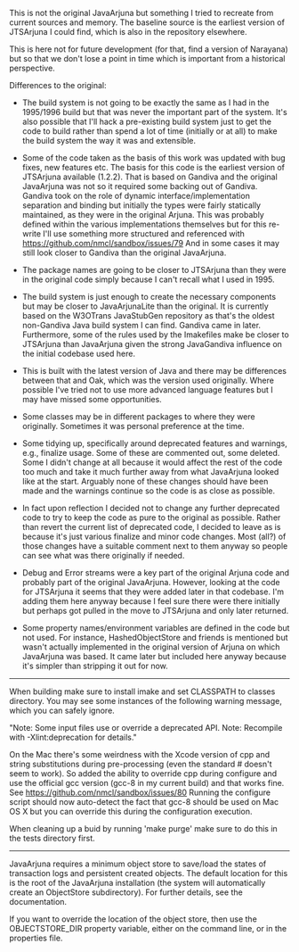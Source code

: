 This is not the original JavaArjuna but something I tried to recreate
from current sources and memory. The baseline source is the earliest
version of JTSArjuna I could find, which is also in the repository elsewhere.

This is here not for future development (for that, find a version of Narayana) but
so that we don't lose a point in time which is important from a historical perspective.

Differences to the original:

- The build system is not going to be exactly the same as I had in the
1995/1996 build but that was never the important part of the system. It's also
possible that I'll hack a pre-existing build system just to get the code to
build rather than spend a lot of time (initially or at all) to make the build
system the way it was and extensible.

- Some of the code taken as the basis of this work was updated with bug fixes, new features etc. The basis for this code is
the earliest version of JTSArjuna available (1.2.2). That is based on Gandiva and the original JavaArjuna was not so it required
some backing out of Gandiva. Gandiva took on the role of dynamic interface/implementation separation and binding but initially the types
were fairly statically maintained, as they were in the original Arjuna. This was probably defined within the various implementations
themselves but for this re-write I'll use something more structured and referenced with https://github.com/nmcl/sandbox/issues/79 And in
some cases it may still look closer to Gandiva than the original JavaArjuna.

- The package names are going to be closer to JTSArjuna than they were
  in the original code simply because I can't recall what I used in 1995.

- The build system is just enough to create the necessary components but may be closer
to JavaArjunaLite than the original. It is currently based on the W3OTrans JavaStubGen
repository as that's the oldest non-Gandiva Java build system I can find. Gandiva came in later. Furthermore, some of the rules used
by the Imakefiles make be closer to JTSArjuna than JavaArjuna given the strong JavaGandiva influence on the initial
codebase used here.

- This is built with the latest version of Java and there may be differences between that and Oak, which was the version used originally.
Where possible I've tried not to use more advanced language features but I may have missed some opportunities.

- Some classes may be in different packages to where they were originally. Sometimes it was personal preference at the time.

- Some tidying up, specifically around deprecated features and warnings, e.g., finalize usage. Some of these are commented out, some deleted.
Some I didn't change at all because it would affect the rest of the code too much and take it much further away from what JavaArjuna looked
like at the start. Arguably none of these changes should have been made and the warnings continue so the code is as close as possible.

- In fact upon reflection I decided not to change any further deprecated code to try to keep the code as pure to the original as possible.
Rather than revert the current list of deprecated code, I decided to leave as is because it's just various finalize and minor code changes.
Most (all?) of those changes have a suitable comment next to them anyway so people can see what was there originally if needed.

- Debug and Error streams were a key part of the original Arjuna code and probably part of the original JavaArjuna. However, looking at
the code for JTSArjuna it seems that they were added later in that codebase. I'm adding them here anyway because I feel sure there were there
initially but perhaps got pulled in the move to JTSArjuna and only later returned.

- Some property names/environment variables are defined in the code but not used. For instance, HashedObjectStore and friends is
mentioned but wasn't actually implemented in the original version of Arjuna on which JavaArjuna was based. It came later but
included here anyway because it's simpler than stripping it out for now.

----

When building make sure to install imake and set CLASSPATH to classes directory. You may see some instances of the following warning message, which you can safely ignore.

"Note: Some input files use or override a deprecated API.
Note: Recompile with -Xlint:deprecation for details."

On the Mac there's some weirdness with the Xcode version of cpp and string substitutions during pre-processing (even the
standard # doesn't seem to work). So added the ability to override cpp during configure and use the official gcc version (gcc-8
in my current build) and that works fine. See https://github.com/nmcl/sandbox/issues/80 Running the configure script should now
auto-detect the fact that gcc-8 should be used on Mac OS X but you can override this during the configuration execution.

When cleaning up a buid by running 'make purge' make sure to do this in the tests directory first.

----

JavaArjuna requires a  minimum object store to save/load  the states of
transaction  logs and persistent  created objects.  The default  location for
this  is the  root  of  the JavaArjuna  installation  (the system  will
automatically  create  an   ObjectStore  subdirectory).   For  further
details, see the documentation.

If you want to override the location of the object store, then use the
OBJECTSTORE_DIR property  variable, either on the command  line, or in
the properties file.
